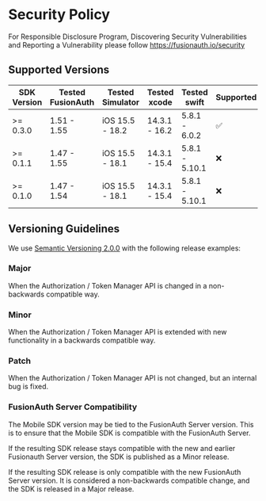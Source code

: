 # Security Policy

For Responsible Disclosure Program, Discovering Security Vulnerabilities
 and Reporting a Vulnerability please follow https://fusionauth.io/security

## Supported Versions

| SDK Version | Tested FusionAuth | Tested Simulator | Tested xcode  | Tested swift   | Supported          |
|-------------|-------------------|------------------|---------------|----------------|--------------------|
| \>= 0.3.0   | 1.51 - 1.55       | iOS 15.5 - 18.2  | 14.3.1 - 16.2 | 5.8.1 - 6.0.2  | :white_check_mark: |
| \>= 0.1.1   | 1.47 - 1.55       | iOS 15.5 - 18.1  | 14.3.1 - 15.4 | 5.8.1 - 5.10.1 | :x:                |
| \>= 0.1.0   | 1.47 - 1.54       | iOS 15.5 - 18.1  | 14.3.1 - 15.4 | 5.8.1 - 5.10.1 | :x:                |

## Versioning Guidelines

We use [Semantic Versioning 2.0.0](https://semver.org/) with the following release examples:

### Major

When the Authorization / Token Manager API is changed in a non-backwards compatible way.

### Minor

When the Authorization / Token Manager API is extended with new functionality in a backwards compatible way.

### Patch

When the Authorization / Token Manager API is not changed, but an internal bug is fixed.

### FusionAuth Server Compatibility

The Mobile SDK version may be tied to the FusionAuth Server version. This is to ensure that the Mobile SDK is compatible with the FusionAuth Server. 

If the resulting SDK release stays compatible with the new and earlier Fusionauth Server version, the SDK is published as a Minor release. 

If the resulting SDK release is only compatible with the new FusionAuth Server version. It is considered a non-backwards compatible change, and the SDK is released in a Major release.
